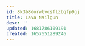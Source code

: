 ```yaml
---
id: 8k3b8dorwlvcsflzbqfp9gj
title: Lava Nailgun
desc: ''
updated: 1681786109191
created: 1657651289246
---
```

